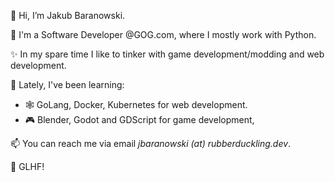📛 Hi, I’m Jakub Baranowski.

👔 I'm a Software Developer @GOG.com, where I mostly work with Python.

✨ In my spare time I like to tinker with game development/modding and web development.

🌱 Lately, I've been learning:

* 🕸 GoLang, Docker, Kubernetes for web development.
* 🎮 Blender, Godot and GDScript for game development,

📫 You can reach me via email *jbaranowski (at) rubberduckling.dev*.

🙇 GLHF!

